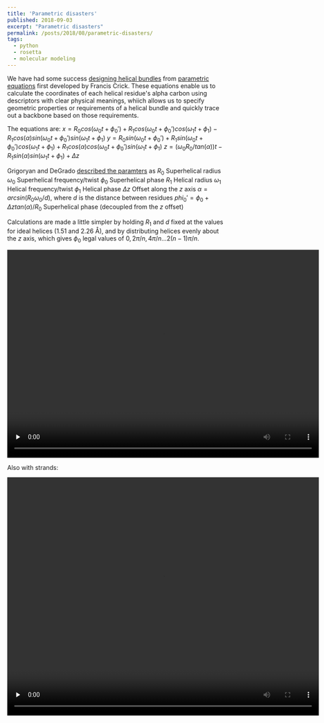 ```yaml
---
title: 'Parametric disasters'
published: 2018-09-03
excerpt: "Parametric disasters"
permalink: /posts/2018/08/parametric-disasters/
tags:
  - python
  - rosetta
  - molecular modeling
---
```


We have had some success [designing helical bundles](https://doi.org/10.1126/science.1257481) from [parametric equations](https://doi.org/10.1107/S0365110X53001952) first developed by Francis Crick. These equations enable us to calculate the coordinates of each helical residue's alpha carbon using descriptors with clear physical meanings, whiich allows us to specify geometric properties or requirements of a helical bundle and quickly trace out a backbone based on those requirements.

The equations are:
$x = R_0 cos(\omega_0 t + \phi_0\prime) + R_1 cos( \omega_0 t + \phi_0\prime) cos(\omega_1 t + \phi_1) - R_1 cos(\alpha) sin(\omega_0 t + \phi_0\prime) sin(\omega_1 t + \phi_1)$
$y = R_0 sin(\omega_0 t + \phi_0\prime) + R_1 sin(\omega_0 t + \phi_0\prime) cos(\omega_1 t + \phi_1) + R_1 cos(\alpha) cos(\omega_0 t + \phi_0\prime) sin(\omega_1 t + \phi_1)$
$z = (\omega_0 R_0 / tan(\alpha)) t - R_1 sin(\alpha) sin(\omega_1 t + \phi_1) + \Delta z$

Grigoryan and DeGrado [described the paramters](https://doi.org/10.1016/j.jmb.2010.08.058) as 
$R_0$ Superhelical radius
$\omega_0$ Superhelical frequency/twist
$\phi_0$ Superhelical phase
$R_1$ Helical radius
$\omega_1$ Helical frequency/twist
$\phi_1$ Helical phase
$\Delta z$ Offset along the $z$ axis
$\alpha = arcsin(R_0 \omega_0 / d)$, where $d$ is the distance between residues
$phi_0\prime = \phi_0 + \Delta z tan(\alpha) / R_0$ Superhelical phase (decoupled from the $z$ offset)

Calculations are made a little simpler by holding $R_1$ and $d$ fixed at the values for ideal helices (1.51 and 2.26 Å), and by distributing helices evenly about the $z$ axis, which gives $\phi_0$ legal values of ${0, 2\pi/n, 4\pi/n... 2(n-1) \pi/n}$.

<video width='720' height='480' preload='none' loop autoplay>
   <source src='https://weitzner.github.io/files/helical_disaster.mov' type='video/mp4'/>
</video>


Also with strands:

<video width='720' height='550' preload='none' loop autoplay>
   <source src='https://weitzner.github.io/files/strand_disaster.mov' type='video/mp4'/>
</video>
